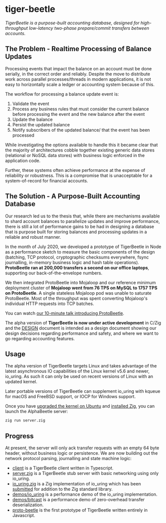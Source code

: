 # tiger-beetle

*TigerBeetle is a purpose-built accounting database, designed for high-throughput low-latency two-phase prepare/commit transfers between accounts.*

## The Problem - Realtime Processing of Balance Updates

Processing events that impact the balance on an account must be done serially, in the correct order and reliably. Despite the move to distribute work across parallel processes/threads in modern applications, it is not easy to horizontally scale a ledger or accounting system because of this.

The workflow for processing a balance update event is:
1. Validate the event
2. Process any business rules that must consider the current balance before processing the event and the new balance after the event
3. Update the balance
4. Persist the updated balance
5. Notify subscribers of the updated balance/ that the event has been processed

While investigating the options available to handle this it became clear that the majority of architectures cobble together existing generic data stores (relational or NoSQL data stores) with business logic enforced in the application code. 

Further, these systems often achieve performance at the expense of reliability or robustness. This is a compromise that is unacceptable for a system-of-record for financial accounts.

## The Solution - A Purpose-Built Accounting Database

Our research led us to the thesis that, while there are mechanisms available to shard account balances to parallelize updates and improve performance, there is still a lot of performance gains to be had in designing a database that is purpose built for storing balances and processing updates in a reliable and robust manner.

In the month of July 2020, we developed a prototype of TigerBeetle in Node as a performance sketch to measure the basic components of the design (batching, TCP protocol, cryptographic checksums everywhere, fsync journalling, in-memory business logic and hash table operations). **ProtoBeetle ran at 200,000 transfers a second on our office laptops**, supporting our back-of-the-envelope numbers.

We then integrated ProtoBeetle into Mojaloop and our reference minimum deployment cluster of **Mojaloop went from 76 TPS on MySQL to 1757 TPS on ProtoBeetle**. A single stateless Mojaloop pod was unable to saturate ProtoBeetle. Most of the throughput was spent converting Mojaloop's individual HTTP requests into TCP batches.

You can watch [our 10-minute talk introducing ProtoBeetle](https://youtu.be/QOC6PHFPtAM?t=324).

The alpha version of **TigerBeetle is now under active development** in C/Zig and the [DESIGN](./DESIGN.md) document is intended as a design document showing our design decisions regarding performance and safety, and where we want to go regarding accounting features.

## Usage

The alpha version of TigerBeetle targets Linux and takes advantage of the latest asynchronous IO capabilities of the Linux kernel v5.6 and newer, io_uring. As such it can only be used on recent versions of Linux with an updated kernel.

Later portable versions of TigerBeetle can supplement io_uring with kqueue for macOS and FreeBSD support, or IOCP for Windows support.

Once you have [upgraded the kernel on Ubuntu](./UPGRADE_UBUNTU_KERNEL.md) and [installed Zig](./INSTALL_ZIG.md), you can launch the AlphaBeetle server:

```bash
zig run server.zig
```

## Progress

At present, the server will only ack transfer requests with an empty 64 byte header, without business logic or persistence. We are now building out the network protocol parsing, journalling and state machine logic:

* [client](./client) is a TigerBeetle client written in Typescript.
* [server.zig](./server.zig) is a TigerBeetle stub server with basic networking using only io_uring.
* [io_uring.zig](./io_uring.zig) is a Zig implementation of io_uring which has been [submitted](https://github.com/ziglang/zig/pull/6356) for addition to the Zig standard library.
* [demos/io_uring](./demos/io_uring) is a performance demo of the io_uring implementation.
* [demos/bitcast](./demos/bitcast) is a performance demo of zero-overhead transfer deserialization.
* [proto-beetle](./proto-beetle) is the first prototype of TigerBeetle written entirely in Javascript.
